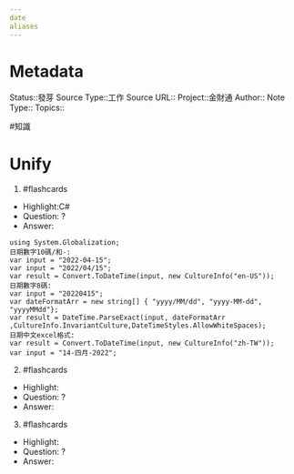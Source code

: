 ```yaml
---
date
aliases
---
```

# Metadata
Status::發芽
Source Type::工作
Source URL::
Project::金財通
Author::
Note Type::
Topics::

#知識 
# Unify




1. #flashcards 
- Highlight:C#
- Question:
?
- Answer:
```
using System.Globalization;
日期數字10碼/和-:
var input = "2022-04-15";
var input = "2022/04/15";
var result = Convert.ToDateTime(input, new CultureInfo("en-US"));
日期數字8碼:
var input = "20220415";
var dateFormatArr = new string[] { "yyyy/MM/dd", "yyyy-MM-dd", "yyyyMMdd"};
var result = DateTime.ParseExact(input, dateFormatArr ,CultureInfo.InvariantCulture,DateTimeStyles.AllowWhiteSpaces);
日期中文excel格式:
var result = Convert.ToDateTime(input, new CultureInfo("zh-TW"));
var input = "14-四月-2022";
```

2. #flashcards 
- Highlight:
- Question:
?
- Answer:

3. #flashcards 
- Highlight:
- Question:
?
- Answer: